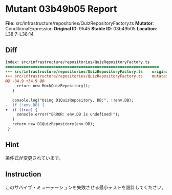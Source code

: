 # Mutant 03b49b05 Report

**File**: src/infrastructure/repositories/QuizRepositoryFactory.ts
**Mutator**: ConditionalExpression
**Original ID**: 9545
**Stable ID**: 03b49b05
**Location**: L38:7–L38:14

## Diff

```diff
Index: src/infrastructure/repositories/QuizRepositoryFactory.ts
===================================================================
--- src/infrastructure/repositories/QuizRepositoryFactory.ts	original
+++ src/infrastructure/repositories/QuizRepositoryFactory.ts	mutated #9545
@@ -34,9 +34,9 @@
     return new MockQuizRepository();
   }
 
   console.log("Using D1QuizRepository, DB:", !!env.DB);
-  if (!env.DB) {
+  if (true) {
     console.error("ERROR: env.DB is undefined!");
   }
   return new D1QuizRepository(env.DB);
 }
```

## Hint

条件式が変更されています。

## Instruction

このサバイブ・ミューテーションを失敗させる最小テストを設計してください。
